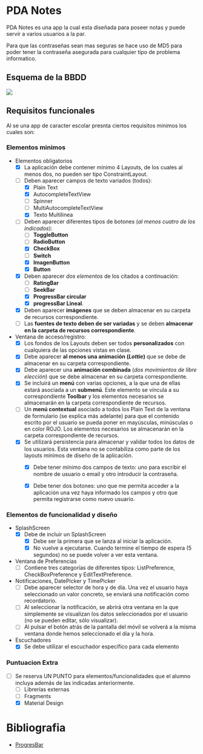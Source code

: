 # PDA Notes
PDA Notes es una app la cual esta diseñada para poseer notas y puede servir a varios usuarios a la par.

Para que las contraseñas sean mas seguras se hace uso de MD5 para poder tener la contraseña asegurada para cualquier tipo de problema informatico.

## Esquema de la BBDD

![](https://github.com/javiLeL/PDA-Notes/blob/main/BBDD_PDANotes.png)

## Requisitos funcionales

Al se una app de caracter escolar presnta ciertos requisitos minimos los cuales son:

### Elementos minimos 

- Elementos obligatorios
    - [x] La aplicación debe contener mínimo 4 Layouts, de los cuales al menos dos, no pueden ser tipo ConstraintLayout.
    - [ ] Deben aparecer campos de texto variados (todos): 
        - [x] Plain Text
        - [x] AutocompleteTextView
        - [ ] Spinner
        - [ ] MultiAutocompleteTextView
        - [x] Texto Multilinea
    - [ ] Deben aparecer diferentes tipos de botones (*al menos cuatro de los indicados*): 
        - [ ] **ToggleButton**
        - [ ] **RadioButton**
        - [x] **CheckBox**
        - [ ] **Switch**
        - [x] **ImagenButton**
        - [x] **Button**
    - [x] Deben aparecer *dos elementos* de los citados a continuación:
        - [ ] **RatingBar**
        - [ ] **SeekBar**
        - [x] **ProgressBar circular**
        - [x] **progressBar Lineal**.
    - [x] Deben aparecer **imágenes** que se deben almacenar en su carpeta de recursos
    correspondiente.
    - [ ] Las **fuentes de texto deben de ser variadas** y se deben **almacenar en la carpeta de recursos correspondiente**.
- Ventana de acceso/registro:
    - [x] Los fondos de los Layouts deben ser todos **personalizados** con cualquiera de las opciones vistas en clase.
    - [x] Debe aparecer **al menos una animación (***Lottie***)** que se debe de almacenar en su carpeta correspondiente.
    - [x] Debe aparecer una **animación combinada** (*dos movimientos de libre elección*) que se
    debe almacenar en su carpeta correspondiente.
    - [x] Se incluirá un **menú** con varias opciones, a la que una de ellas estará asociada a un **submenú**. Este elemento se vincula a su correspondiente **Toolbar** y los elementos necesarios se almacenarán en la carpeta correspondiente de recursos.
    - [ ] Un **menú contextual** asociado a todos los Plain Text de la ventana de formulario (se explica más adelante) para que el contenido escrito por el usuario se pueda poner en mayúsculas, minúsculas o en color ROJO. Los elementos necesarios se almacenarán en la carpeta correspondiente de recursos.
    - [x] Se utilizará persistencia para almacenar y validar todos los datos de los usuarios. Esta ventana no se contabiliza como parte de los layouts mínimos de diseño de la aplicación.
        - [x] Debe tener mínimo dos campos de texto: uno para escribir el nombre de usuario o email y otro  introducir la contraseña.
        - [x] Debe tener dos botones: uno que me permita acceder a la aplicación una vez haya informado los campos y otro que permita registrarse como nuevo usuario.


### Elementos de funcionalidad y diseño

- SplashScreen
    - [x] Debe de incluir un SplashScreen
        - [x] Debe ser la primera que se lanza al iniciar la aplicación.
        - [x] No vuelve a ejecutarse. Cuando termine el tiempo de espera (5 segundos) no se puede volver a ver esta ventana.
- Ventana de Preferencias
    - [ ] Contiene tres categorías de diferentes tipos: ListPreference, CheckBoxPreference y EditTextPreference.
- Notificaciones, DatePicker y TimePicker
    - [ ] Debe aparecer selector de hora y de día. Una vez el usuario haya seleccionado un valor concreto, se enviará una notificación como recordatorio.
    - [ ] Al seleccionar la notificación, se abrirá otra ventana en la que simplemente se visualizan los datos seleccionados por el usuario (no se pueden editar, sólo visualizar).
    - [ ] Al pulsar el botón atrás de la pantalla del móvil se volverá a la misma ventana donde hemos seleccionado el día y la hora.
- Escuchadores
    - [x] Se debe utilizar el escuchador específico para cada elemento

### Puntuacion Extra

- [ ] Se reserva UN PUNTO para elementos/funcionalidades que el alumno incluya además de las indicadas anteriormente.
    - [ ] Librerías externas
    - [ ] Fragments
    - [x] Material Design

# Bibliografia

- [ProgresBar](https://gist.github.com/codinginflow/477606b85ed11c537a81e80224361878)